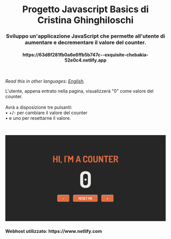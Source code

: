 <h1 align="center">Progetto Javascript Basics di Cristina Ghinghiloschi</h1>
<h3 align="center">Sviluppo un'applicazione JavaScript che permette all'utente di aumentare e decrementare il valore del counter.</h3>
<h4 align="center">https://63d8f281fb0a6e6ffb5b747c--exquisite-chebakia-52e0c4.netlify.app</h4>
<br>

*Read this in other languages: [English](README.EN.md).*

<p>L'utente, appena entrato nella pagina, visualizzerà "0" come valore del counter.<br>
  <br>
  Avrà a disposizione tre pulsanti:<br>
    • +/- per cambiare il valore del counter<br>
    • e uno per resettarne il valore.</p>
  <br>
<p align="center">
  <img src="assets/img/screenshot.png" alt="Size Limit CLI" width="738">
</p>

<h4>Webhost utilizzato: https://www.netlify.com</h4>
